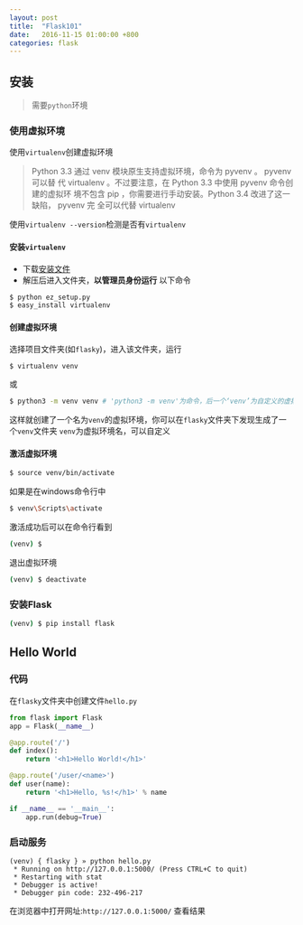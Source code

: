 ```yaml
---
layout: post
title:  "Flask101"
date:   2016-11-15 01:00:00 +800
categories: flask
---
```

## 安装

> 需要`python`环境

### 使用虚拟环境

使用`virtualenv`创建虚拟环境

> Python 3.3 通过 venv 模块原生支持虚拟环境，命令为 pyvenv 。 pyvenv 可以替
代 virtualenv 。不过要注意，在 Python 3.3 中使用 pyvenv 命令创建的虚拟环
境不包含 pip ，你需要进行手动安装。Python 3.4 改进了这一缺陷， pyvenv 完
全可以代替 virtualenv

使用`virtualenv --version`检测是否有`virtualenv`

#### 安装`virtualenv`

* 下载[安装文件](https://bitbucket.org/pypa/setuptools)
* 解压后进入文件夹，**以管理员身份运行** 以下命令
```bash
$ python ez_setup.py
$ easy_install virtualenv
```

#### 创建虚拟环境

选择项目文件夹(如`flasky`)，进入该文件夹，运行
```bash
$ virtualenv venv
```
或
```bash
$ python3 -m venv venv # 'python3 -m venv'为命令，后一个‘venv’为自定义的虚拟环境名
```
这样就创建了一个名为`venv`的虚拟环境，你可以在`flasky`文件夹下发现生成了一个`venv`文件夹
`venv`为虚拟环境名，可以自定义

#### 激活虚拟环境

```bash
$ source venv/bin/activate
```
如果是在windows命令行中
```bash
$ venv\Scripts\activate
```

激活成功后可以在命令行看到
```bash
(venv) $
```

退出虚拟环境
```bash
(venv) $ deactivate
```

### 安装Flask

```bash
(venv) $ pip install flask
```

## Hello World

### 代码

在`flasky`文件夹中创建文件`hello.py`
```python
from flask import Flask
app = Flask(__name__)

@app.route('/')
def index():
    return '<h1>Hello World!</h1>'

@app.route('/user/<name>')
def user(name):
    return '<h1>Hello, %s!</h1>' % name

if __name__ == '__main__':
    app.run(debug=True)
```

### 启动服务

```
(venv) { flasky } » python hello.py
 * Running on http://127.0.0.1:5000/ (Press CTRL+C to quit)
 * Restarting with stat
 * Debugger is active!
 * Debugger pin code: 232-496-217
```

在浏览器中打开网址:`http://127.0.0.1:5000/` 查看结果


